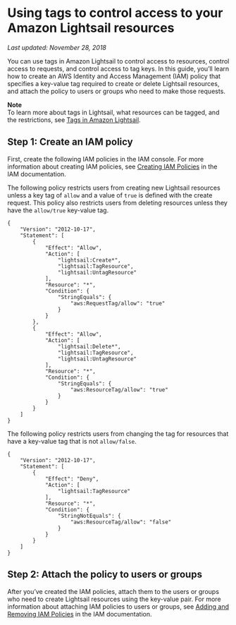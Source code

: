 # Using tags to control access to your Amazon Lightsail resources<a name="amazon-lightsail-controlling-access-using-tags"></a>

 *Last updated: November 28, 2018* 

You can use tags in Amazon Lightsail to control access to resources, control access to requests, and control access to tag keys\. In this guide, you’ll learn how to create an AWS Identity and Access Management \(IAM\) policy that specifies a key\-value tag required to create or delete Lightsail resources, and attach the policy to users or groups who need to make those requests\.

**Note**  
To learn more about tags in Lightsail, what resources can be tagged, and the restrictions, see [Tags in Amazon Lightsail](amazon-lightsail-tags.md)\.

## Step 1: Create an IAM policy<a name="create-an-iam-policy"></a>

First, create the following IAM policies in the IAM console\. For more information about creating IAM policies, see [Creating IAM Policies](https://docs.aws.amazon.com/IAM/latest/UserGuide/access_policies_create.html) in the IAM documentation\.

The following policy restricts users from creating new Lightsail resources unless a key tag of `allow` and a value of `true` is defined with the create request\. This policy also restricts users from deleting resources unless they have the `allow/true` key\-value tag\.

```
{
    "Version": "2012-10-17",
    "Statement": [
        {
            "Effect": "Allow",
            "Action": [
                "lightsail:Create*",
                "lightsail:TagResource",
                "lightsail:UntagResource"
            ],
            "Resource": "*",
            "Condition": {
                "StringEquals": {
                    "aws:RequestTag/allow": "true"
                }
            }
        },
        {
            "Effect": "Allow",
            "Action": [
                "lightsail:Delete*",
                "lightsail:TagResource",
                "lightsail:UntagResource"
            ],
            "Resource": "*",
            "Condition": {
                "StringEquals": {
                    "aws:ResourceTag/allow": "true"
                }
            }
        }
    ]
}
```

The following policy restricts users from changing the tag for resources that have a key\-value tag that is not `allow/false`\.

```
{
    "Version": "2012-10-17",
    "Statement": [
        {
            "Effect": "Deny",
            "Action": [
                "lightsail:TagResource"
            ],
            "Resource": "*",
            "Condition": {
                "StringNotEquals": {
                    "aws:ResourceTag/allow": "false"
                }
            }
        }
    ]
}
```

## Step 2: Attach the policy to users or groups<a name="attach-the-policy"></a>

After you’ve created the IAM policies, attach them to the users or groups who need to create Lightsail resources using the key\-value pair\. For more information about attaching IAM policies to users or groups, see [Adding and Removing IAM Policies](https://docs.aws.amazon.com/IAM/latest/UserGuide/access_policies_manage-attach-detach.html) in the IAM documentation\.